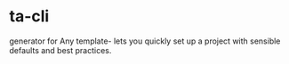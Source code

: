 # ta-cli
generator for Any template- lets you quickly set up a project with sensible defaults and best practices.

